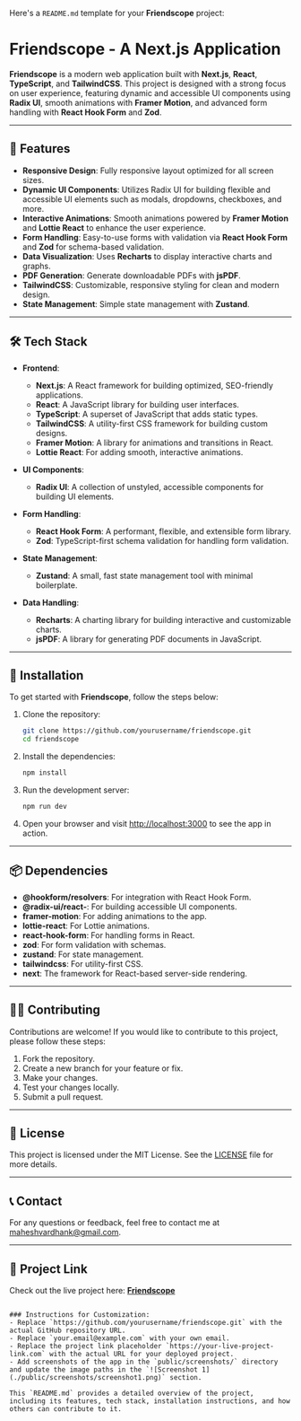 Here's a `README.md` template for your **Friendscope** project:

# Friendscope - A Next.js Application

**Friendscope** is a modern web application built with **Next.js**, **React**, **TypeScript**, and **TailwindCSS**. This project is designed with a strong focus on user experience, featuring dynamic and accessible UI components using **Radix UI**, smooth animations with **Framer Motion**, and advanced form handling with **React Hook Form** and **Zod**. 

---

## 🚀 Features

- **Responsive Design**: Fully responsive layout optimized for all screen sizes.
- **Dynamic UI Components**: Utilizes Radix UI for building flexible and accessible UI elements such as modals, dropdowns, checkboxes, and more.
- **Interactive Animations**: Smooth animations powered by **Framer Motion** and **Lottie React** to enhance the user experience.
- **Form Handling**: Easy-to-use forms with validation via **React Hook Form** and **Zod** for schema-based validation.
- **Data Visualization**: Uses **Recharts** to display interactive charts and graphs.
- **PDF Generation**: Generate downloadable PDFs with **jsPDF**.
- **TailwindCSS**: Customizable, responsive styling for clean and modern design.
- **State Management**: Simple state management with **Zustand**.

---

## 🛠️ Tech Stack

- **Frontend**: 
  - **Next.js**: A React framework for building optimized, SEO-friendly applications.
  - **React**: A JavaScript library for building user interfaces.
  - **TypeScript**: A superset of JavaScript that adds static types.
  - **TailwindCSS**: A utility-first CSS framework for building custom designs.
  - **Framer Motion**: A library for animations and transitions in React.
  - **Lottie React**: For adding smooth, interactive animations.

- **UI Components**: 
  - **Radix UI**: A collection of unstyled, accessible components for building UI elements.
  
- **Form Handling**: 
  - **React Hook Form**: A performant, flexible, and extensible form library.
  - **Zod**: TypeScript-first schema validation for handling form validation.

- **State Management**: 
  - **Zustand**: A small, fast state management tool with minimal boilerplate.

- **Data Handling**: 
  - **Recharts**: A charting library for building interactive and customizable charts.
  - **jsPDF**: A library for generating PDF documents in JavaScript.

---

## 🔧 Installation

To get started with **Friendscope**, follow the steps below:

1. Clone the repository:
   ```bash
   git clone https://github.com/yourusername/friendscope.git
   cd friendscope
   ```

2. Install the dependencies:
   ```bash
   npm install
   ```

3. Run the development server:
   ```bash
   npm run dev
   ```

4. Open your browser and visit [http://localhost:3000](http://localhost:3000) to see the app in action.

---

## 📦 Dependencies

- **@hookform/resolvers**: For integration with React Hook Form.
- **@radix-ui/react-**: For building accessible UI components.
- **framer-motion**: For adding animations to the app.
- **lottie-react**: For Lottie animations.
- **react-hook-form**: For handling forms in React.
- **zod**: For form validation with schemas.
- **zustand**: For state management.
- **tailwindcss**: For utility-first CSS.
- **next**: The framework for React-based server-side rendering.

---

## 🧑‍💻 Contributing

Contributions are welcome! If you would like to contribute to this project, please follow these steps:

1. Fork the repository.
2. Create a new branch for your feature or fix.
3. Make your changes.
4. Test your changes locally.
5. Submit a pull request.

---

## 📄 License

This project is licensed under the MIT License. See the [LICENSE](LICENSE) file for more details.

---

## 📞 Contact

For any questions or feedback, feel free to contact me at [maheshvardhank@gmail.com](mailto:maheshvardhank@gmail.com).

---

## 🔗 Project Link

Check out the live project here: [**Friendscope**](https://your-live-project-link.com)
```

### Instructions for Customization:
- Replace `https://github.com/yourusername/friendscope.git` with the actual GitHub repository URL.
- Replace `your.email@example.com` with your own email.
- Replace the project link placeholder `https://your-live-project-link.com` with the actual URL for your deployed project.
- Add screenshots of the app in the `public/screenshots/` directory and update the image paths in the `![Screenshot 1](./public/screenshots/screenshot1.png)` section.

This `README.md` provides a detailed overview of the project, including its features, tech stack, installation instructions, and how others can contribute to it.

